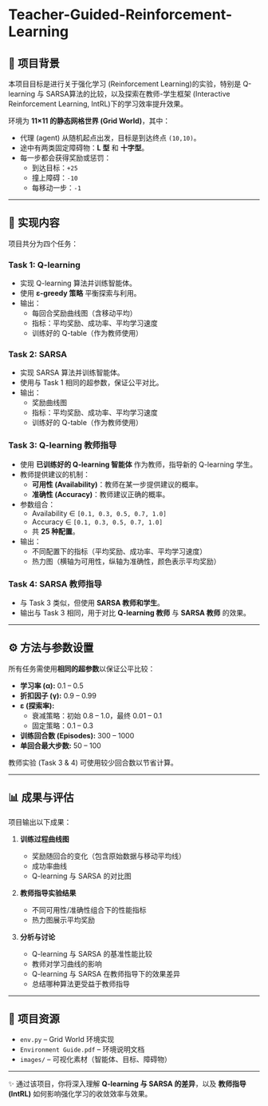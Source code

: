 # Teacher-Guided-Reinforcement-Learning

## 📖 项目背景
本项目目标是进行关于强化学习 (Reinforcement Learning)的实验，特别是 Q-learning 与 SARSA算法的比较，以及探索在教师-学生框架 (Interactive Reinforcement Learning, IntRL)下的学习效率提升效果。

环境为 **11×11 的静态网格世界 (Grid World)**，其中：
- 代理 (agent) 从随机起点出发，目标是到达终点 `(10,10)`。
- 途中有两类固定障碍物：**L 型** 和 **十字型**。
- 每一步都会获得奖励或惩罚：
  - 到达目标：`+25`
  - 撞上障碍：`-10`
  - 每移动一步：`-1`

---

## 🎯 实现内容
项目共分为四个任务：

### **Task 1: Q-learning**
- 实现 Q-learning 算法并训练智能体。
- 使用 **ε-greedy 策略** 平衡探索与利用。
- 输出：
  - 每回合奖励曲线图（含移动平均）
  - 指标：平均奖励、成功率、平均学习速度
  - 训练好的 Q-table（作为教师使用）

### **Task 2: SARSA**
- 实现 SARSA 算法并训练智能体。
- 使用与 Task 1 相同的超参数，保证公平对比。
- 输出：
  - 奖励曲线图
  - 指标：平均奖励、成功率、平均学习速度
  - 训练好的 Q-table（作为教师使用）

### **Task 3: Q-learning 教师指导**
- 使用 **已训练好的 Q-learning 智能体** 作为教师，指导新的 Q-learning 学生。
- 教师提供建议的机制：
  - **可用性 (Availability)**：教师在某一步提供建议的概率。
  - **准确性 (Accuracy)**：教师建议正确的概率。
- 参数组合：
  - Availability ∈ `[0.1, 0.3, 0.5, 0.7, 1.0]`
  - Accuracy ∈ `[0.1, 0.3, 0.5, 0.7, 1.0]`
  - 共 **25 种配置**。
- 输出：
  - 不同配置下的指标（平均奖励、成功率、平均学习速度）
  - 热力图（横轴为可用性，纵轴为准确性，颜色表示平均奖励）

### **Task 4: SARSA 教师指导**
- 与 Task 3 类似，但使用 **SARSA 教师和学生**。
- 输出与 Task 3 相同，用于对比 **Q-learning 教师** 与 **SARSA 教师** 的效果。

---

## ⚙️ 方法与参数设置
所有任务需使用**相同的超参数**以保证公平比较：

- **学习率 (α):** 0.1 – 0.5  
- **折扣因子 (γ):** 0.9 – 0.99  
- **ε (探索率):**  
  - 衰减策略：初始 0.8 – 1.0，最终 0.01 – 0.1  
  - 固定策略：0.1 – 0.3  
- **训练回合数 (Episodes):** 300 – 1000  
- **单回合最大步数:** 50 – 100  

教师实验 (Task 3 & 4) 可使用较少回合数以节省计算。

---

## 📊 成果与评估
项目输出以下成果：

1. **训练过程曲线图**
   - 奖励随回合的变化（包含原始数据与移动平均线）
   - 成功率曲线
   - Q-learning 与 SARSA 的对比图

2. **教师指导实验结果**
   - 不同可用性/准确性组合下的性能指标
   - 热力图展示平均奖励

3. **分析与讨论**
   - Q-learning 与 SARSA 的基准性能比较
   - 教师对学习曲线的影响
   - Q-learning 与 SARSA 在教师指导下的效果差异
   - 总结哪种算法更受益于教师指导

---


## 🚀 项目资源
- `env.py` – Grid World 环境实现  
- `Environment Guide.pdf` – 环境说明文档  
- `images/` – 可视化素材（智能体、目标、障碍物）  

---




✨ 通过该项目，你将深入理解 **Q-learning 与 SARSA 的差异**，以及 **教师指导 (IntRL)** 如何影响强化学习的收敛效率与效果。

